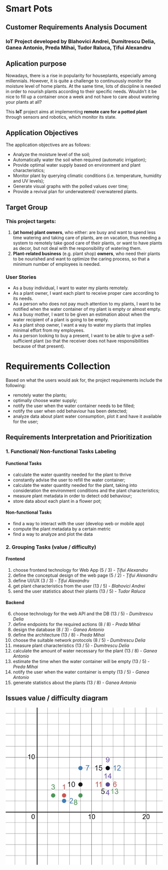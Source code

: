 # Smart Pots
## Customer Requirements Analysis Document
### IoT Project developed by Blahovici Andrei, Dumitrescu Delia, Ganea Antonio, Preda Mihai, Tudor Raluca, Ţifui Alexandru


## Aplication purpose
Nowadays, there is a rise in popularity for houseplants, especially among millennials. However, it is quite a challenge to continuously monitor the moisture level of home plants. At the same time, lots of discipline is needed in order to nourish plants according to their specific needs. Wouldn’t it be nice to fill up a container once a week and not have to care about watering your plants at all?

This **IoT** project aims at implementing **remote care for a potted plant** through sensors and robotics, which monitor its state.

## Application Objectives
The application objectives are as follows:
- Analyze the moisture level of the soil;
- Automatically water the soil when required (automatic irrigation);
- Provide optimal water supply based on environment and plant characteristics;
- Monitor plant by querying climatic conditions (i.e. temperature, humidity and UV levels);
- Generate visual graphs with the polled values over time;
- Provide a revival plan for underwatered/ overwatered plants.

## Target Group
### This project targets:

1. **(at home) plant owners**, who either:
are busy and want to spend less time watering and taking care of plants,
are on vacation, thus needing a system to remotely take good care of their plants, or
want to have plants as decor, but not deal with the responsibility of watering them.
2. **Plant-related business** (e.g. plant shop) **owners**, who need their plants to be nourished and want to optimize the caring process, so that a minimum number of employees is needed.

### User Stories
- As a busy individual, I want to water my plants remotely.
- As a plant owner, I want each plant to receive proper care according to its needs.
- As a person who does not pay much attention to my plants, I want to be notified when the water container of my plant is empty or almost empty.
- As a busy mother, I want to be given an estimation about when the water recipient of a plant is going to be empty.
- As a plant shop owner, I want a way to water my plants that implies minimal effort from my employees.
- As a person looking to buy a present, I want to be able to give a self-sufficient plant (so that the receiver does not have responsibilities because of that present).

# Requirements Collection
Based on what the users would ask for, the project requirements include the following:
- remotely water the plants;
- optimally choose water supply;
- notify the user when the water container needs to be filled;
- notify the user when odd behaviour has been detected;
- analyze data about plant water consumption, plot it and have it available for the user;


## Requirements Interpretation and Prioritization
### 1. Functional/ Non-functional Tasks Labeling
#### Functional Tasks
- calculate the water quantity needed for the plant to thrive 
- constantly advise the user to refill the water container;
- calculate the water quantity needed for the plant, taking into  consideration the environment conditions and the plant characteristics;
- measure plant metadata in order to detect odd behaviour;
- store data about each plant in a flower pot;

#### Non-functional Tasks
- find a way to interact with the user (develop web or mobile app)
- compute the plant metadata by a certain metric
- find a way to analyze and plot the data

### 2. Grouping Tasks (value / difficulty)
#### Frontend
1. choose frontend technology for Web App (5 / 3) - *Ţifui Alexandru*
2. define the conceptual design of the web page (5 / 2) - *Ţifui Alexandru*
3. define UI/UX (3 / 3) - *Ţifui Alexandru*
4. get plant characteristics from the user (13 / 5) - *Blahovici Andrei*
5. send the user statistics about their plants (13 / 5) - *Tudor Raluca*

#### Backend
6. choose technology for the web API and the DB (13 / 5) - *Dumitrescu Delia*
7. define endpoints for the required actions (8 / 8) - *Preda Mihai*
8. design the database (8 / 3) - *Ganea Antonio*
9. define the architecture (13 / 8) - *Preda Mihai*
10. choose the suitable network protocols (8 / 5) - *Dumitrescu Delia*
11. measure plant characteristics (13 / 5) - *Dumitrescu Delia*
12. calculate the amount of water necessary for the plant (13 / 8) - *Ganea Antonio*
13. estimate the time when the water container will be empty (13 / 5) - *Preda Mihai*
14. notify the user when the water container is empty (13 / 5) - *Ganea Antonio*
15. generate statistics about the plants (13 / 8) - *Ganea Antonio*

## Issues value / difficulty diagram

![IssuesPlot](/IssuesPlot.jpeg)